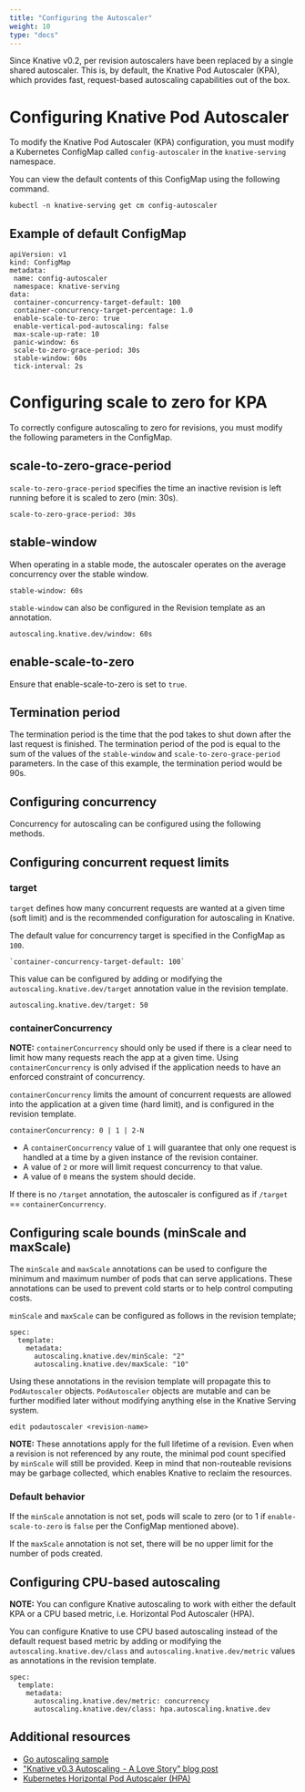 ```yaml
---
title: "Configuring the Autoscaler"
weight: 10
type: "docs"
---
```


Since Knative v0.2, per revision autoscalers have been replaced by a single
shared autoscaler. This is, by default, the Knative Pod Autoscaler (KPA), which
provides fast, request-based autoscaling capabilities out of the box.

# Configuring Knative Pod Autoscaler

To modify the Knative Pod Autoscaler (KPA) configuration, you must modify a
Kubernetes ConfigMap called `config-autoscaler` in the `knative-serving`
namespace.

You can view the default contents of this ConfigMap using the following command.

`kubectl -n knative-serving get cm config-autoscaler`

## Example of default ConfigMap

```
apiVersion: v1
kind: ConfigMap
metadata:
 name: config-autoscaler
 namespace: knative-serving
data:
 container-concurrency-target-default: 100
 container-concurrency-target-percentage: 1.0
 enable-scale-to-zero: true
 enable-vertical-pod-autoscaling: false
 max-scale-up-rate: 10
 panic-window: 6s
 scale-to-zero-grace-period: 30s
 stable-window: 60s
 tick-interval: 2s
```

# Configuring scale to zero for KPA

To correctly configure autoscaling to zero for revisions, you must modify the
following parameters in the ConfigMap.

## scale-to-zero-grace-period

`scale-to-zero-grace-period` specifies the time an inactive revision is left
running before it is scaled to zero (min: 30s).

```
scale-to-zero-grace-period: 30s
```

## stable-window

When operating in a stable mode, the autoscaler operates on the average
concurrency over the stable window.

```
stable-window: 60s
```

`stable-window` can also be configured in the Revision template as an
annotation.

```
autoscaling.knative.dev/window: 60s
```

## enable-scale-to-zero

Ensure that enable-scale-to-zero is set to `true`.

## Termination period

The termination period is the time that the pod takes to shut down after the
last request is finished. The termination period of the pod is equal to the sum
of the values of the `stable-window` and `scale-to-zero-grace-period`
parameters. In the case of this example, the termination period would be 90s.

## Configuring concurrency

Concurrency for autoscaling can be configured using the following methods.

## Configuring concurrent request limits

### target

`target` defines how many concurrent requests are wanted at a given time (soft
limit) and is the recommended configuration for autoscaling in Knative.

The default value for concurrency target is specified in the ConfigMap as `100`.

```
`container-concurrency-target-default: 100`
```

This value can be configured by adding or modifying the
`autoscaling.knative.dev/target` annotation value in the revision template.

```
autoscaling.knative.dev/target: 50
```

### containerConcurrency

**NOTE:** `containerConcurrency` should only be used if there is a clear need to
limit how many requests reach the app at a given time. Using
`containerConcurrency` is only advised if the application needs to have an
enforced constraint of concurrency.

`containerConcurrency` limits the amount of concurrent requests are allowed into
the application at a given time (hard limit), and is configured in the revision
template.

```
containerConcurrency: 0 | 1 | 2-N
```

- A `containerConcurrency` value of `1` will guarantee that only one request is
  handled at a time by a given instance of the revision container.
- A value of `2` or more will limit request concurrency to that value.
- A value of `0` means the system should decide.

If there is no `/target` annotation, the autoscaler is configured as if
`/target` == `containerConcurrency`.

## Configuring scale bounds (minScale and maxScale)

The `minScale` and `maxScale` annotations can be used to configure the minimum
and maximum number of pods that can serve applications. These annotations can be
used to prevent cold starts or to help control computing costs.

`minScale` and `maxScale` can be configured as follows in the revision template;

```
spec:
  template:
    metadata:
      autoscaling.knative.dev/minScale: "2"
      autoscaling.knative.dev/maxScale: "10"
```

Using these annotations in the revision template will propagate this to
`PodAutoscaler` objects. `PodAutoscaler` objects are mutable and can be further
modified later without modifying anything else in the Knative Serving system.

```
edit podautoscaler <revision-name>
```

**NOTE:** These annotations apply for the full lifetime of a revision. Even when
a revision is not referenced by any route, the minimal pod count specified by
`minScale` will still be provided. Keep in mind that non-routeable revisions may
be garbage collected, which enables Knative to reclaim the resources.

### Default behavior

If the `minScale` annotation is not set, pods will scale to zero (or to 1 if
`enable-scale-to-zero` is `false` per the ConfigMap mentioned above).

If the `maxScale` annotation is not set, there will be no upper limit for the
number of pods created.

## Configuring CPU-based autoscaling

**NOTE:** You can configure Knative autoscaling to work with either the default
KPA or a CPU based metric, i.e. Horizontal Pod Autoscaler (HPA).

You can configure Knative to use CPU based autoscaling instead of the default
request based metric by adding or modifying the `autoscaling.knative.dev/class`
and `autoscaling.knative.dev/metric` values as annotations in the revision
template.

```
spec:
  template:
    metadata:
      autoscaling.knative.dev/metric: concurrency
      autoscaling.knative.dev/class: hpa.autoscaling.knative.dev
```

## Additional resources

- [Go autoscaling sample](https://knative.dev/docs/serving/samples/autoscale-go/index.html)
- ["Knative v0.3 Autoscaling  - A Love Story" blog post](https://knative.dev/blog/2019/03/27/knative-v0.3-autoscaling-a-love-story/)
- [Kubernetes Horizontal Pod Autoscaler (HPA)](https://kubernetes.io/docs/tasks/run-application/horizontal-pod-autoscale/)
